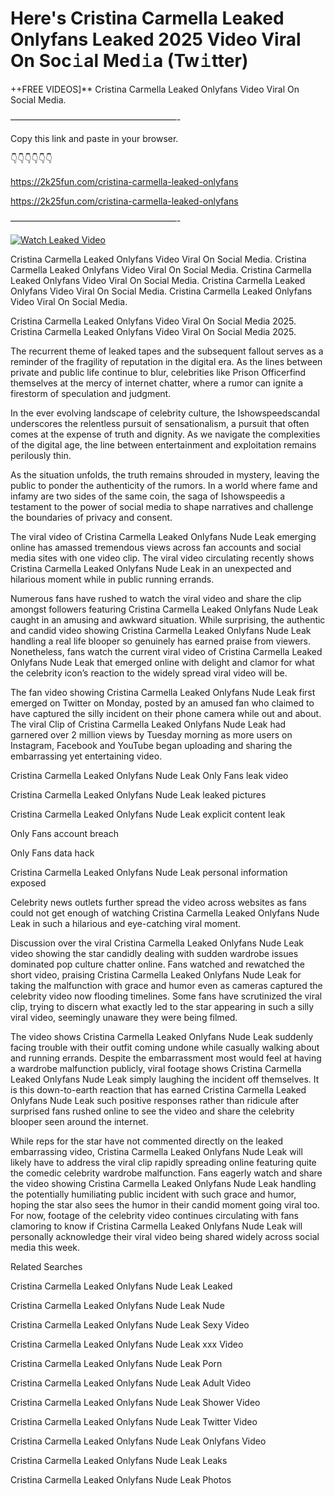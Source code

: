 # Here's Cristina Carmella Leaked Onlyfans Leaked 2025 Video Viral On Soc𝚒al Med𝚒a (Tw𝚒tter)

++FREE VIDEOS]** Cristina Carmella Leaked Onlyfans Video Viral On Social Media.

———————————————————-

Copy this link and paste in your browser.

👇👇👇👇👇👇

https://2k25fun.com/cristina-carmella-leaked-onlyfans

https://2k25fun.com/cristina-carmella-leaked-onlyfans

———————————————————-

[![Watch Leaked Video](https://miro.medium.com/v2/resize:fit:828/format:webp/1*cilzJN44JGOrTw9NJCrNHA.gif "Watch Leaked Video")](https://2k25fun.com/cristina-carmella-leaked-onlyfans)

Cristina Carmella Leaked Onlyfans Video Viral On Social Media. Cristina Carmella Leaked Onlyfans Video Viral On Social Media. Cristina Carmella Leaked Onlyfans Video Viral On Social Media. Cristina Carmella Leaked Onlyfans Video Viral On Social Media. Cristina Carmella Leaked Onlyfans Video Viral On Social Media.

Cristina Carmella Leaked Onlyfans Video Viral On Social Media 2025. Cristina Carmella Leaked Onlyfans Video Viral On Social Media 2025.

The recurrent theme of leaked tapes and the subsequent fallout serves as a reminder of the fragility of reputation in the digital era. As the lines between private and public life continue to blur, celebrities like Prison Officerfind themselves at the mercy of internet chatter, where a rumor can ignite a firestorm of speculation and judgment.

In the ever evolving landscape of celebrity culture, the Ishowspeedscandal underscores the relentless pursuit of sensationalism, a pursuit that often comes at the expense of truth and dignity. As we navigate the complexities of the digital age, the line between entertainment and exploitation remains perilously thin.

As the situation unfolds, the truth remains shrouded in mystery, leaving the public to ponder the authenticity of the rumors. In a world where fame and infamy are two sides of the same coin, the saga of Ishowspeedis a testament to the power of social media to shape narratives and challenge the boundaries of privacy and consent.

The viral video of Cristina Carmella Leaked Onlyfans Nude Leak emerging online has amassed tremendous views across fan accounts and social media sites with one video clip. The viral video circulating recently shows Cristina Carmella Leaked Onlyfans Nude Leak in an unexpected and hilarious moment while in public running errands.

Numerous fans have rushed to watch the viral video and share the clip amongst followers featuring Cristina Carmella Leaked Onlyfans Nude Leak caught in an amusing and awkward situation. While surprising, the authentic and candid video showing Cristina Carmella Leaked Onlyfans Nude Leak handling a real life blooper so genuinely has earned praise from viewers. Nonetheless, fans watch the current viral video of Cristina Carmella Leaked Onlyfans Nude Leak that emerged online with delight and clamor for what the celebrity icon’s reaction to the widely spread viral video will be.

The fan video showing Cristina Carmella Leaked Onlyfans Nude Leak first emerged on Twitter on Monday, posted by an amused fan who claimed to have captured the silly incident on their phone camera while out and about. The viral Clip of Cristina Carmella Leaked Onlyfans Nude Leak had garnered over 2 million views by Tuesday morning as more users on Instagram, Facebook and YouTube began uploading and sharing the embarrassing yet entertaining video.

Cristina Carmella Leaked Onlyfans Nude Leak Only Fans leak video

Cristina Carmella Leaked Onlyfans Nude Leak leaked pictures

Cristina Carmella Leaked Onlyfans Nude Leak explicit content leak

Only Fans account breach

Only Fans data hack

Cristina Carmella Leaked Onlyfans Nude Leak personal information exposed

Celebrity news outlets further spread the video across websites as fans could not get enough of watching Cristina Carmella Leaked Onlyfans Nude Leak in such a hilarious and eye-catching viral moment.

Discussion over the viral Cristina Carmella Leaked Onlyfans Nude Leak video showing the star candidly dealing with sudden wardrobe issues dominated pop culture chatter online. Fans watched and rewatched the short video, praising Cristina Carmella Leaked Onlyfans Nude Leak for taking the malfunction with grace and humor even as cameras captured the celebrity video now flooding timelines. Some fans have scrutinized the viral clip, trying to discern what exactly led to the star appearing in such a silly viral video, seemingly unaware they were being filmed.

The video shows Cristina Carmella Leaked Onlyfans Nude Leak suddenly facing trouble with their outfit coming undone while casually walking about and running errands. Despite the embarrassment most would feel at having a wardrobe malfunction publicly, viral footage shows Cristina Carmella Leaked Onlyfans Nude Leak simply laughing the incident off themselves. It is this down-to-earth reaction that has earned Cristina Carmella Leaked Onlyfans Nude Leak such positive responses rather than ridicule after surprised fans rushed online to see the video and share the celebrity blooper seen around the internet.

While reps for the star have not commented directly on the leaked embarrassing video, Cristina Carmella Leaked Onlyfans Nude Leak will likely have to address the viral clip rapidly spreading online featuring quite the comedic celebrity wardrobe malfunction. Fans eagerly watch and share the video showing Cristina Carmella Leaked Onlyfans Nude Leak handling the potentially humiliating public incident with such grace and humor, hoping the star also sees the humor in their candid moment going viral too. For now, footage of the celebrity video continues circulating with fans clamoring to know if Cristina Carmella Leaked Onlyfans Nude Leak will personally acknowledge their viral video being shared widely across social media this week.

Related Searches

Cristina Carmella Leaked Onlyfans Nude Leak Leaked

Cristina Carmella Leaked Onlyfans Nude Leak Nude

Cristina Carmella Leaked Onlyfans Nude Leak Sexy Video

Cristina Carmella Leaked Onlyfans Nude Leak xxx Video

Cristina Carmella Leaked Onlyfans Nude Leak Porn

Cristina Carmella Leaked Onlyfans Nude Leak Adult Video

Cristina Carmella Leaked Onlyfans Nude Leak Shower Video

Cristina Carmella Leaked Onlyfans Nude Leak Twitter Video

Cristina Carmella Leaked Onlyfans Nude Leak Onlyfans Video

Cristina Carmella Leaked Onlyfans Nude Leak Leaks

Cristina Carmella Leaked Onlyfans Nude Leak Photos